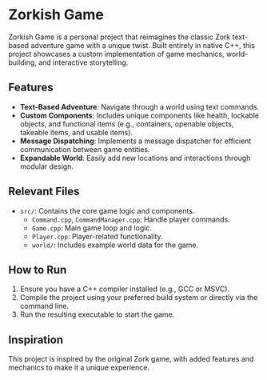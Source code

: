 # Zorkish Game

Zorkish Game is a personal project that reimagines the classic Zork text-based adventure game with a unique twist. Built entirely in native C++, this project showcases a custom implementation of game mechanics, world-building, and interactive storytelling.

## Features
- **Text-Based Adventure**: Navigate through a world using text commands.
- **Custom Components**: Includes unique components like health, lockable objects, and functional items (e.g., containers, openable objects, takeable items, and usable items).
- **Message Dispatching**: Implements a message dispatcher for efficient communication between game entities.
- **Expandable World**: Easily add new locations and interactions through modular design.

## Relevant Files
- `src/`: Contains the core game logic and components.
  - `Command.cpp`, `CommandManager.cpp`: Handle player commands.
  - `Game.cpp`: Main game loop and logic.
  - `Player.cpp`: Player-related functionality.
  - `world/`: Includes example world data for the game.

## How to Run
1. Ensure you have a C++ compiler installed (e.g., GCC or MSVC).
2. Compile the project using your preferred build system or directly via the command line.
3. Run the resulting executable to start the game.

## Inspiration
This project is inspired by the original Zork game, with added features and mechanics to make it a unique experience.